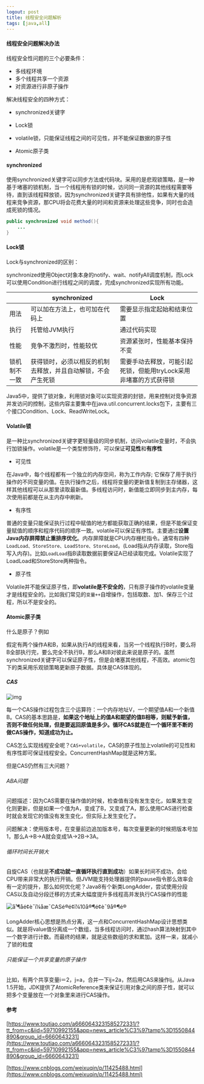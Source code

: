 ```yaml
---
logout: post
title: 线程安全问题解析
tags: [java,all]
---
```


#### 线程安全问题解决办法

线程安全性问题的三个必要条件：

- 多线程环境
- 多个线程共享一个资源
- 对资源进行非原子操作

解决线程安全的四种方式：

- synchronized关键字

- Lock锁

- volatile锁，只能保证线程之间的可见性，并不能保证数据的原子性

- Atomic原子类

  

#### synchronized

使用synchronized关键字可以同步方法或代码块。采用的是悲观锁策略，是一种基于堵塞的锁机制，当一个线程用有锁的时候，访问同一资源的其他线程需要等待，直到该线程释放锁，因为synchronized关键字具有排他性，如果有大量的线程来竞争资源，那CPU将会花费大量的时间和资源来处理这些竞争，同时也会造成死锁的情况。

```java
public synchronized void method(){
    ...
}
```

#### Lock锁

Lock与synchronized的区别：

synchronized使用Object对象本身的notify、wait、notifyAll调度机制，而Lock可以使用Condition进行线程之间的调度，完成synchronized实现所有功能。

|              | synchronized                                                 | Lock                                                         |
| ------------ | ------------------------------------------------------------ | ------------------------------------------------------------ |
| 用法         | 可以加在方法上，也可加在代码上                               | 需要显示指定起始和结束位置                                   |
| 执行         | 托管给JVM执行                                                | 通过代码实现                                                 |
| 性能         | 竞争不激烈时，性能较优                                       | 资源紧张时，性能基本保持不变                                 |
| 锁机制不一致 | 获得锁时，必须以相反的机制去释放，并且自动解锁，不会产生死锁 | 需要手动去释放，可能引起死锁，但能用tryLock采用非堵塞的方式获得锁 |

Java5中，提供了锁对象，利用锁对象可以实现资源的封锁，用来控制对竞争资源并发访问的控制，这些内容主要集中在java.util.concurrent.locks包下，主要有三个接口Condition、Lock、ReadWriteLock。

#### Volatile锁

是一种比synchronized关键字更轻量级的同步机制，访问volatile变量时，不会执行加锁操作。volatile是一个类型修饰符，可以保证**可见性**和**有序性**

- 可见性

在Java中，每个线程都有一个独立的内存空间，称为工作内存; 它保存了用于执行操作的不同变量的值。在执行操作之后，线程将变量的更新值复制到主存储器，这样其他线程可以从那里读取最新值。多线程访问时，新值能立即同步到主内存，每次使用前都是在从主内存中刷新。

- 有序性

普通的变量只能保证执行过程中赋值的地方都能获取正确的结果，但是不能保证变量赋值的顺序和程序代码的顺序一致。volatile可以保证有序性。主要通过**设置Java内存屏障禁止重排序优化**。内存屏障就是CPU内存栅栏指令。通常有四种`LoadLoad、StoreStore、LoadStore、StoreLoad`。(Load指从内存读取，Store指写入内存)。比如`LoadLoad`指B读取数据前要保证A已经读取完成。Volatile实现了LoadLoad和StoreStore两种指令。

- 原子性

Volatile并不能保证原子性，即**volatile是不安全的**，只有原子操作的volatile变量才是线程安全的。比如我们常见的`变量++`自增操作，包括取数、加1、保存三个过程，所以不是安全的。

#### Atomic原子类

什么是原子？例如

假定有两个操作A和B，如果从执行A的线程来看，当另一个线程执行B时，要么将B全部执行完，要么完全不执行B，那么A和B对彼此来说是原子的。虽然synchronized关键字可以保证原子性，但是会堵塞其他线程，不高效。atomic包下的类采用乐观锁策略更新原子数据。具体是CAS体现的。

##### CAS

![img](https://upload-images.jianshu.io/upload_images/3637091-db1cdfa7b4b4aa88.jpg?imageMogr2/auto-orient/strip|imageView2/2/w/398/format/webp)

每一个CAS操作过程包含三个运算符：一个内存地址V，一个期望值A和一个新值B。CAS的基本思路是，**如果这个地址上的值A和期望的值B相等，则赋予新值，否则不做任何处理，但是要返回原值是多少。循环CAS就是在一个循环里不断的做CAS操作，知道成功为止。**

CAS怎么实现线程安全呢？`CAS+volatile`，CAS的原子性加上volatile的可见性和有序性即可保证线程安全。ConcurrentHashMap就是这种方案。

但是CAS仍然有三大问题？

###### ABA问题

问题描述：因为CAS需要在操作值的时候，检查值有没有发生变化，如果发生变化则更新，但是如果一个值为A，变成了B，又变成了A，那么使用CAS进行检查时就会发现它的值没有发生变化，但实际上发生变化了。

问题解决：使用版本号，在变量前边追加版本号，每次变量更新的时候把版本号加1，那么A→B→A就会变成1A→2B→3A。

###### 循环时间长开销大

自旋CAS（也就是**不成功就一直循环执行直到成功**）如果长时间不成功，会给CPU带来非常大的执行开销。但JVM能支持处理器提供的pause指令那么效率会有一定的提升，那么如何优化呢？Java8有个新类LongAdder，尝试使用分段CAS以及自动分段迁移的方式来大幅度提升多线程高并发执行CAS操作的性能

![å¹¶åé¢è¯ï¼åæ¯CASé®é¢ï¼10å®¶é¢è¯9å®¶é®](http://p3.pstatp.com/large/pgc-image/3a3c70b8fd8845ba8d2671f417b6a8a9)

LongAdder核心思想是热点分离，这一点和ConcurrentHashMap设计思想类似。就是将value值分离成一个数组，当多线程访问时，通过hash算法映射到其中一个数字进行计数。而最终的结果，就是这些数组的求和累加。这样一来，就减小了锁的粒度

###### 只能保证一个共享变量的原子操作

比如，有两个共享变量i＝2，j=a，合并一下ij=2a，然后用CAS来操作ij。从Java 1.5开始，JDK提供了AtomicReference类来保证引用对象之间的原子性，就可以把多个变量放在一个对象里来进行CAS操作。

#### 参考

[https://www.toutiao.com/a6660643231585272331/?tt_from=c&iid=59710992155&app=news_article%C3%97tamp%3D1550844890&group_id=6660643231](https://www.toutiao.com/a6660643231585272331/?tt_from=c&iid=59710992155&app=news_article%C3%97tamp%3D1550844890&group_id=6660643231)

[https://www.cnblogs.com/weixuqin/p/11425488.html](https://www.cnblogs.com/weixuqin/p/11425488.html)
